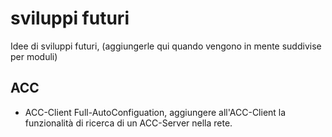 # sviluppi futuri

Idee di sviluppi futuri, (aggiungerle qui quando vengono in mente suddivise per moduli)

## ACC

- ACC-Client Full-AutoConfiguation, aggiungere all'ACC-Client la funzionalit&agrave; di ricerca di
un ACC-Server nella rete.
